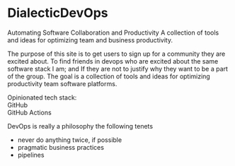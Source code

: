 # DialecticDevOps
Automating Software Collaboration and Productivity
A collection of tools and ideas for optimizing team and business productivity.

The purpose of this site is to get users to sign up for a community they are excited about. To find friends in devops who are excited about the same software stack I am; and If they are not to justify why they want to be a part of the group. The goal is a collection of tools and ideas for optimizing productivity team software platforms.

Opinionated tech stack:  
GitHub  
GitHub Actions  


DevOps is really a philosophy the following tenets
- never do anything twice, if possible
- pragmatic business practices
- pipelines 
